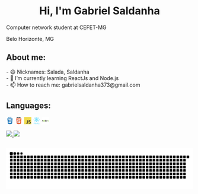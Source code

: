 <h1 align="center">Hi, I'm Gabriel Saldanha</h1>

<p>Computer network student at CEFET-MG</p>
<p>Belo Horizonte, MG</p>

<h2 align="left">About me:</h2>
- 😄 Nicknames: Salada, Saldanha <br>
- 🌱 I’m currently learning ReactJs and Node.js <br>
- 📫 How to reach me: gabrielsaldanha373@gmail.com <br>

<h2 align="left">Languages:</h2>
<p align="left">
<img src="https://raw.githubusercontent.com/devicons/devicon/master/icons/css3/css3-plain-wordmark.svg" alt="css3"  width="20" height="20"/>
<img src="https://raw.githubusercontent.com/devicons/devicon/master/icons/html5/html5-original-wordmark.svg" alt="html5"  width="20" height="20"/>
<img src="https://raw.githubusercontent.com/devicons/devicon/master/icons/javascript/javascript-original.svg" alt="javascript" width="20" height="20"/>
<img src="https://raw.githubusercontent.com/devicons/devicon/master/icons/react/react-original-wordmark.svg" alt="react" width="20" height="20"/>
<img src="https://raw.githubusercontent.com/devicons/devicon/master/icons/nodejs/nodejs-original-wordmark.svg" alt="nodejs" width="20" height="20"/></p><p align="center">
</p>

<div>
  <a href="https://github.com/disistinao">
  <img height="180em" src="https://github-readme-stats.vercel.app/api?username=disistinao&show_icons=true&theme=dracula&include_all_commits=true&count_private=true"/>
  <img height="180em" src="https://github-readme-stats.vercel.app/api/top-langs/?username=disistinao&layout=compact&langs_count=7&theme=dracula"/>
</div>

  ##
 
![Snake animation](https://github.com/disistinao/disistinao/blob/output/github-contribution-grid-snake.svg)
<!-- <p align="center"> <img src=https://github-readme-stats.vercel.app/api/top-langs/?username=disistinao&layout=compact /> </p> -->
<!--
**DisistiNao/DisistiNao** is a ✨ _special_ ✨ repository because its `README.md` (this file) appears on your GitHub profile.

Here are some ideas to get you started:

- 🔭 I’m currently working on ...
- 🌱 I’m currently learning ...
- 👯 I’m looking to collaborate on ...
- 🤔 I’m looking for help with ...
- 💬 Ask me about ...
- 📫 How to reach me: ...
- 😄 Pronouns: ...
- ⚡ Fun fact: ...
-->
